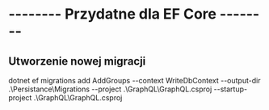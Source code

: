 ﻿# -------- Przydatne dla EF Core  --------

## Utworzenie nowej migracji
dotnet ef migrations add AddGroups --context WriteDbContext --output-dir .\Persistance\Migrations --project .\GraphQL\GraphQL.csproj --startup-project .\GraphQL\GraphQL.csproj

